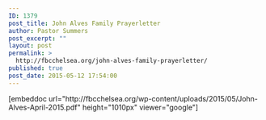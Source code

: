 ```yaml
---
ID: 1379
post_title: John Alves Family Prayerletter
author: Pastor Summers
post_excerpt: ""
layout: post
permalink: >
  http://fbcchelsea.org/john-alves-family-prayerletter/
published: true
post_date: 2015-05-12 17:54:00
---
```

<p>[embeddoc url="http://fbcchelsea.org/wp-content/uploads/2015/05/John-Alves-April-2015.pdf" height="1010px" viewer="google"]</p>